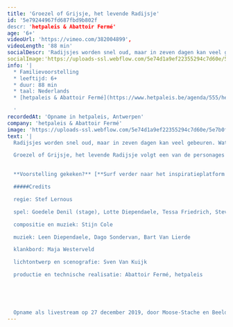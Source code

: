 ```yaml
---
title: 'Groezel of Grijsje, het levende Radijsje'
id: '5e79244967fd687fbd9b802f
descr: 'hetpaleis & Abattoir Fermé'
age: '6+'
videoUrl: 'https://vimeo.com/382004899',
videoLength: '88 min'
socialDescr: 'Radijsjes worden snel oud, maar in zeven dagen kan veel gebeuren. Wat wil Groezel met haar korte leven doen? Wat vindt ze leuk? Het radijsje belandt van het ene avontuur in het andere. Ze ontmoet de meest bizarre figuren, lieve mensen maar ook griezels die haar tussen een sandwich willen leggen. Loopt alles in de soep of ontdekt ze haar eigen smaak?Groezel of Grijsje, het levende Radijsje volgt een van de personages uit Bangerik (2018), de eerste samenwerking tussen Abattoir Fermé en hetpaleis. Met een topcast en live muzikanten neemt Stef Lernous je mee op avonturenreis. Voor een extra groovy eindejaar.'
socialImage:'https://uploads-ssl.webflow.com/5e74d1a9ef22355294c7d60e/5e7922e86c0c6bfe52969032_Groezel%20of%20Grijsje%2C%20het%20levende%20Radijsje%20(c)%20Diego%20Franssens_1_LR.jpg'
info: '|
  * Familievoorstelling
  * leeftijd: 6+
  * duur: 88 min
  * taal: Nederlands
  * [hetpaleis & Abattoir Fermé](https://www.hetpaleis.be/agenda/555/hetpaleis_Abattoir_Ferme/Groezel_of_Grijsje_het_levende_Radijsje/)

  ‍'
recordedAt: 'Opname in hetpaleis, Antwerpen'
company: 'hetpaleis & Abattoir Fermé'
image: 'https://uploads-ssl.webflow.com/5e74d1a9ef22355294c7d60e/5e7b0f7fb2f4462261f18ba7_Groezel%20of%20Grijsje%2C%20het%20levende%20Radijsje%20(c)%20Diego%20Franssens_1_LR.jpg'
text: '|
  Radijsjes worden snel oud, maar in zeven dagen kan veel gebeuren. Wat wil Groezel met haar korte leven doen? Wat vindt ze leuk? Het radijsje belandt van het ene avontuur in het andere. Ze ontmoet de meest bizarre figuren, lieve mensen maar ook griezels die haar tussen een sandwich willen leggen. Loopt alles in de soep of ontdekt ze haar eigen smaak?

  Groezel of Grijsje, het levende Radijsje volgt een van de personages uit Bangerik (2018), de eerste samenwerking tussen Abattoir Fermé en hetpaleis. Met een topcast en live muzikanten neemt Stef Lernous je mee op avonturenreis.
  ‍

  **Voorstelling gekeken?** [**Surf verder naar het inspiratieplatform van hetpaleis**](https://www.spothetpaleis.be/spot/groezel-of-grijsje-het-levende-radijsje/) **voor nog meer plezier rond Groezel.**

  #####Credits

  regie: Stef Lernous

  spel: Goedele Denil (stage), Lotte Diependaele, Tessa Friedrich, Steve Geerts, Julia Ghysels, Gert Jochems, Mona Leon, Kirsten Pieters, Chiel van Berkel, Tania Van der Sanden, Tine Van den Wyngaert, Dominique Van Malder

  compositie en muziek: Stijn Cole

  muziek: Leen Diependaele, Dago Sondervan, Bart Van Lierde

  klankbord: Maja Westerveld

  lichtontwerp en scenografie: Sven Van Kuijk

  productie en technische realisatie: Abattoir Fermé, hetpaleis

  ‍

  ‍

  Opname als livestream op 27 december 2019, door Moose-Stache en Beeldstorm (o.l.v. Jan Bosteels)'
---
```

